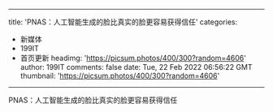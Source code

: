 
---
title: 'PNAS：人工智能生成的脸比真实的脸更容易获得信任'
categories: 
 - 新媒体
 - 199IT
 - 首页更新
headimg: 'https://picsum.photos/400/300?random=4606'
author: 199IT
comments: false
date: Tue, 22 Feb 2022 06:56:22 GMT
thumbnail: 'https://picsum.photos/400/300?random=4606'
---

<div>   
PNAS：人工智能生成的脸比真实的脸更容易获得信任  
</div>
            